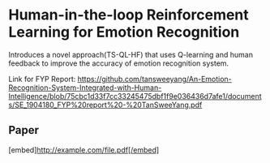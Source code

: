 # Human-in-the-loop Reinforcement Learning for Emotion Recognition
Introduces a novel approach(TS-QL-HF) that uses Q-learning and human feedback to improve the accuracy of emotion recognition system.

Link for FYP Report: https://github.com/tansweeyang/An-Emotion-Recognition-System-Integrated-with-Human-Intelligence/blob/75cbc1d33f7cc33245475dbf1f9e036436d7afe1/documents/SE_1904180_FYP%20report%20-%20TanSweeYang.pdf

## Paper
[embed]http://example.com/file.pdf[/embed]
